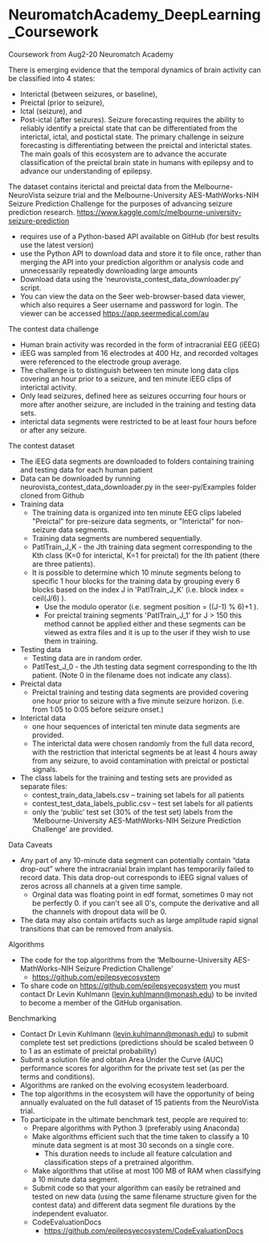 # NeuromatchAcademy_DeepLearning_Coursework
Coursework from Aug2-20 Neuromatch Academy

There is emerging evidence that the temporal dynamics of brain activity can be classified into 4 states: 
   - Interictal (between seizures, or baseline), 
   - Preictal (prior to seizure), 
   - Ictal (seizure), and 
   - Post-ictal (after seizures). 
Seizure forecasting requires the ability to reliably identify a preictal state that can be differentiated from the interictal, ictal, and postictal state. 
The primary challenge in seizure forecasting is differentiating between the preictal and interictal states. 
The main goals of this ecosystem are to advance the accurate classification of the preictal brain state in humans with epilepsy and to advance our understanding of epilepsy.

The dataset contains iterictal and preictal data from the Melbourne-NeuroVista seizure trial and the Melbourne-University AES-MathWorks-NIH Seizure Prediction Challenge for the purposes of advancing seizure prediction research.
https://www.kaggle.com/c/melbourne-university-seizure-prediction
   - requires use of a Python-based API available on GitHub (for best results use the latest version) 
   - use the Python API to download data and store it to file once, rather than merging the API into your prediction algorithm or analysis code and unnecessarily repeatedly downloading large amounts 
   - Download data using the ‘neurovista_contest_data_downloader.py’ script.
   - You can view the data on the Seer web-browser-based data viewer, which also requires a Seer username and password for login. The viewer can be accessed https://app.seermedical.com/au 

The contest data challenge
   - Human brain activity was recorded in the form of intracranial EEG (iEEG) 
   - iEEG was sampled from 16 electrodes at 400 Hz, and recorded voltages were referenced to the electrode group average. 
   - The challenge is to distinguish between ten minute long data clips covering an hour prior to a seizure, and ten minute iEEG clips of interictal activity. 
   - Only lead seizures, defined here as seizures occurring four hours or more after another seizure, are included in the training and testing data sets.
   - interictal data segments were restricted to be at least four hours before or after any seizure.

The contest dataset
   - The iEEG data segments are downloaded to folders containing training and testing data for each human patient
   - Data can be downloaded by running neurovista_contest_data_downloader.py in the seer-py/Examples folder cloned from Github
   - Training data
      - The training data is organized into ten minute EEG clips labeled "Preictal" for pre-seizure data segments, or "Interictal" for non-seizure data segments.
      - Training data segments are numbered sequentially.
      - PatITrain_J_K - the Jth training data segment corresponding to the Kth class (K=0 for interictal, K=1 for preictal) for the Ith patient (there are three patients).
      - It is possible to determine which 10 minute segments belong to specific 1 hour blocks for the training data by grouping every 6 blocks based on the index J in 'PatITrain_J_K' (i.e. block index = ceil(J/6) ). 
         - Use the modulo operator (i.e. segment position = ((J-1) % 6)+1 ).
         - For preictal training segments 'PatITrain_J_1' for J > 150 this method cannot be applied either and these segments can be viewed as extra files and it is up to the user if they wish to use them in training.
   - Testing data
      - Testing data are in random order.
      - PatITest_J_0 - the Jth testing data segment corresponding to the Ith patient. (Note 0 in the filename does not indicate any class).
   - Preictal data
      - Preictal training and testing data segments are provided covering one hour prior to seizure with a five minute seizure horizon. (i.e. from 1:05 to 0:05 before seizure onset.) 
   - Interictal data
      - one hour sequences of interictal ten minute data segments are provided. 
      - The interictal data were chosen randomly from the full data record, with the restriction that interictal segments be at least 4 hours away from any seizure, to avoid contamination with preictal or postictal signals.
   - The class labels for the training and testing sets are provided as separate files:
      - contest_train_data_labels.csv – training set labels for all patients
      - contest_test_data_labels_public.csv – test set labels for all patients
      - only the ‘public’ test set (30% of the test set) labels from the ‘Melbourne-University AES-MathWorks-NIH Seizure Prediction Challenge’ are provided. 

Data Caveats
   - Any part of any 10-minute data segment can potentially contain “data drop-out” where the intracranial brain implant has temporarily failed to record data. This data drop-out corresponds to iEEG signal values of zeros across all channels at a given time sample. 
      - Orginal data was floating point in edf format, sometimes 0 may not be perfectly 0. if you can't see all 0's, compute the derivative and all the channels with dropout data will be 0.
   - The data may also contain artifacts such as large amplitude rapid signal transitions that can be removed from analysis.

Algorithms
   - The code for the top algorithms from the ‘Melbourne-University AES-MathWorks-NIH Seizure Prediction Challenge’
      - https://github.com/epilepsyecosystem 
   -  To share code on https://github.com/epilepsyecosystem you must contact Dr Levin Kuhlmann (levin.kuhlmann@monash.edu) to be invited to become a member of the GitHub organisation.

Benchmarking
   - Contact Dr Levin Kuhlmann (levin.kuhlmann@monash.edu) to submit complete test set predictions (predictions should be scaled between 0 to 1 as an estimate of preictal probability) 
   - Submit a solution file and obtain Area Under the Curve (AUC) performance scores for algorithm for the private test set (as per the terms and conditions). 
   - Algorithms are ranked on the evolving ecosystem leaderboard.  
   - The top algorithms in the ecosystem will have the opportunity of being annually evaluated on the full dataset of 15 patients from the NeuroVista trial. 
   - To participate in the ultimate benchmark test, people are required to:
      - Prepare algorithms with Python 3 (preferably using Anaconda)
      - Make algorithms efficient such that the time taken to classify a 10 minute data segment is at most 30 seconds on a single core.
         - This duration needs to include all feature calculation and classification steps of a pretrained algorithm.
      - Make algorithms that utilise at most 100 MB of RAM when classifying a 10 minute data segment.
      - Submit code so that your algorithm can easily be retrained and tested on new data (using the same filename structure given for the contest data) and different data segment file durations by the independent evaluator.
      - CodeEvaluationDocs
         - https://github.com/epilepsyecosystem/CodeEvaluationDocs
